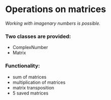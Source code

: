 # Operations on matrices
_Working with imagenary numbers is possible._

### Two classes are provided:
- ComplexNumber
- Matrix

### Functionality:
- sum of matrices
- multiplication of matrices
- matrix transposition
- 5 saved matrices
